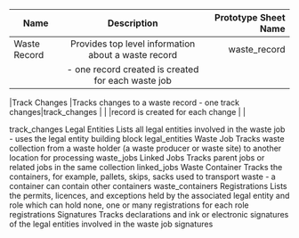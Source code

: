 |Name              |Description                                         |Prototype Sheet Name       |
|------------------|:--------------------------------------------------:|--------------------------:|
|Waste Record      |Provides top level information about a waste record |waste_record               |
|                  |- one record created is created for each waste job  |                           |

|Track Changes     |Tracks changes to a waste record - one track changes|track_changes              |
|                  |record is created for each change                   |                           |

track_changes
Legal Entities
Lists all legal entities involved in the waste job - uses the legal entity building block
legal_entities
Waste Job
Tracks waste collection from a waste holder (a waste producer or waste site) to another location for processing
waste_jobs
Linked Jobs
Tracks parent jobs or related jobs in the same collection
linked_jobs
Waste Container
Tracks the containers, for example, pallets, skips, sacks used to transport waste - a container can contain other containers
waste_containers
Registrations
Lists the permits, licences, and exceptions held by the associated legal entity and role which can hold none, one or many registrations for each role
registrations
Signatures
Tracks declarations and ink or electronic signatures of the legal entities involved in the waste job
signatures
